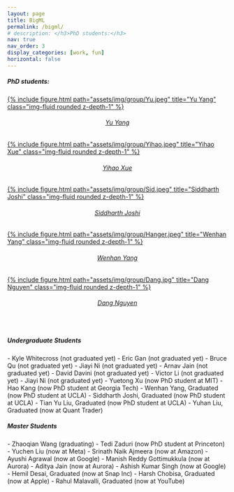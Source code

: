 ```yaml
---
layout: page
title: BigML
permalink: /bigml/
# description: </h3>PhD students:</h3>
nav: true
nav_order: 3
display_categories: [work, fun]
horizontal: false
---
```



<h5>PhD students:</h5>

<!-- # Tweet
An example of displaying a tweet:
{% twitter https://twitter.com/rubygems/status/518821243320287232 %}
 -->

<div class="row justify-content-sm-center">
   <div class="col-sm-4 mt-3 mt-md-0">
       <a href="https://sites.google.com/g.ucla.edu/yuyang/" >{% include figure.html path="assets/img/group/Yu.jpeg" title="Yu Yang" class="img-fluid rounded z-depth-1" %}</a>
       <div style="text-align: center">
         <h6><a href="https://sites.google.com/g.ucla.edu/yuyang/">Yu Yang</a></h6>
       </div>
   </div>
   <div class="col-sm-4 mt-3 mt-md-0">
       <a href="https://sites.google.com/g.ucla.edu/yihao-xue/">{% include figure.html path="assets/img/group/Yihao.jpeg" title="Yihao Xue" class="img-fluid rounded z-depth-1" %}</a>
       <div style="text-align: center">
            <h6><a href="https://sites.google.com/g.ucla.edu/yihao-xue/">Yihao Xue</a></h6>
        </div>
   </div>
   <div class="col-sm-4 mt-3 mt-md-0">
       <a href="https://sjoshi804.github.io/">{% include figure.html path="assets/img/group/Sid.jpeg" title="Siddharth Joshi" class="img-fluid rounded z-depth-1" %}</a>
       <div style="text-align: center">
            <h6><a href="https://sjoshi804.github.io/">Siddharth Joshi</a></h6>
        </div>
   </div>
</div>
<div class="row justify-content-sm-center">
   <div class="col-sm-4 mt-3 mt-md-0">
       <a href="https://sites.google.com/view/hangeryang/">{% include figure.html path="assets/img/group/Hanger.jpeg" title="Wenhan Yang" class="img-fluid rounded z-depth-1" %}</a>
       <div style="text-align: center">
           <h6><a href="https://sites.google.com/view/hangeryang/">Wenhan Yang</a></h6>
       </div>
   </div>
   <div class="col-sm-4 mt-3 mt-md-0">
       <a href="https://hsgser.github.io/">{% include figure.html path="assets/img/group/Dang.jpg" title="Dang Nguyen" class="img-fluid rounded z-depth-1" %}</a>
       <div style="text-align: center">
           <h6><a href="https://hsgser.github.io/">Dang Nguyen</a></h6>
       </div>
   </div>
</div>

<br />
<h5>Undergraduate Students</h5>
- Kyle Whitecross (not graduated yet)
- Eric Gan (not graduated yet)
- Bruce Qu (not graduated yet)
- Jiayi Ni (not graduated yet)
- Arnav Jain (not graduated yet)
- David Davini (not graduated yet)
<!-- - Tang Mohan (not graduated yet)  -->
- Victor Li (not graduated yet)
- Jiayi Ni (not graduated yet)
- Yuetong Xu (now PhD student at MIT)
- Hao Kang (now PhD student at Georgia Tech)
- Wenhan Yang, Graduated (now PhD student at UCLA)
- Siddharth Joshi, Graduated (now PhD student at UCLA)
- Tian Yu Liu, Graduated (now PhD student at UCLA)
- Yuhan Liu, Graduated (now at Quant Trader)

<h5>Master Students</h5>
- Zhaoqian Wang (graduating)
- Tedi Zaduri (now PhD student at Princeton)
- Yuchen Liu (now at Meta)
- Srinath Naik Ajmeera (now at Amazon)
- Ayushi Agrawal (now at Google)
- Manish Reddy Gottimukkula (now at Aurora)
- Aditya Jain (now at Aurora)
- Ashish Kumar Singh (now at Google)
- Hemil Desai, Graduated (now at Snap Inc)
- Harsh Chobisa, Graduated (now at Apple)
- Rahul Malavalli, Graduated (now at YouTube)

<!-- 
<style>
td, th {
   border: none!important;
}
</style>



[<img src="/assets/img/Yu.jpeg"  width="250" height="250">](https://sites.google.com/g.ucla.edu/yuyang/home) | [<img src="/assets/img/Yihao.jpeg"  width="250" height="250">](https://sites.google.com/g.ucla.edu/yihao-xue/home)|
[Yu Yang](https://sites.google.com/g.ucla.edu/yuyang/home)|[Yihao Xue](https://sites.google.com/g.ucla.edu/yihao-xue/home)|
[<img src="/assets/img/Sid.jpeg"  width="250" height="250">](https://sjoshi804.github.io/) | [<img src="/assets/img/Hanger.jpeg"  width="250" height="250">](https://www.linkedin.com/in/wenhan-yang-6413981b4/)|
[Siddharth Joshi](https://sjoshi804.github.io/)|[Hanger Yang](https://www.linkedin.com/in/wenhan-yang-6413981b4/)| -->

